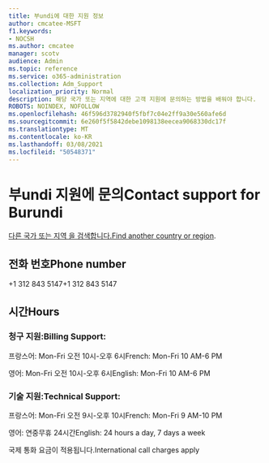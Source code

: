 ```yaml
---
title: 부undi에 대한 지원 정보
author: cmcatee-MSFT
f1.keywords:
- NOCSH
ms.author: cmcatee
manager: scotv
audience: Admin
ms.topic: reference
ms.service: o365-administration
ms.collection: Adm_Support
localization_priority: Normal
description: 해당 국가 또는 지역에 대한 고객 지원에 문의하는 방법을 배워야 합니다.
ROBOTS: NOINDEX, NOFOLLOW
ms.openlocfilehash: 46f596d3782940f5fbf7c04e2ff9a30e560afe6d
ms.sourcegitcommit: 6e260f5f5842debe1098138eecea9068330dc17f
ms.translationtype: MT
ms.contentlocale: ko-KR
ms.lasthandoff: 03/08/2021
ms.locfileid: "50548371"
---
```

# <a name="contact-support-for-burundi"></a><span data-ttu-id="cb047-103">부undi 지원에 문의</span><span class="sxs-lookup"><span data-stu-id="cb047-103">Contact support for Burundi</span></span>

<span data-ttu-id="cb047-104">[다른 국가 또는 지역 을 검색합니다.](../contact-support-for-business-products.md)</span><span class="sxs-lookup"><span data-stu-id="cb047-104">[Find another country or region](../contact-support-for-business-products.md).</span></span>

## <a name="phone-number"></a><span data-ttu-id="cb047-105">전화 번호</span><span class="sxs-lookup"><span data-stu-id="cb047-105">Phone number</span></span>
<span data-ttu-id="cb047-106">+1 312 843 5147</span><span class="sxs-lookup"><span data-stu-id="cb047-106">+1 312 843 5147</span></span>

## <a name="hours"></a><span data-ttu-id="cb047-107">시간</span><span class="sxs-lookup"><span data-stu-id="cb047-107">Hours</span></span>
### <a name="billing-support"></a><span data-ttu-id="cb047-108">청구 지원:</span><span class="sxs-lookup"><span data-stu-id="cb047-108">Billing Support:</span></span>

<span data-ttu-id="cb047-109">프랑스어: Mon-Fri 오전 10시-오후 6시</span><span class="sxs-lookup"><span data-stu-id="cb047-109">French: Mon-Fri 10 AM-6 PM</span></span>

<span data-ttu-id="cb047-110">영어: Mon-Fri 오전 10시-오후 6시</span><span class="sxs-lookup"><span data-stu-id="cb047-110">English: Mon-Fri 10 AM-6 PM</span></span>

### <a name="technical-support"></a><span data-ttu-id="cb047-111">기술 지원:</span><span class="sxs-lookup"><span data-stu-id="cb047-111">Technical Support:</span></span>

<span data-ttu-id="cb047-112">프랑스어: Mon-Fri 오전 9시-오후 10시</span><span class="sxs-lookup"><span data-stu-id="cb047-112">French: Mon-Fri 9 AM-10 PM</span></span>

<span data-ttu-id="cb047-113">영어: 연중무휴 24시간</span><span class="sxs-lookup"><span data-stu-id="cb047-113">English: 24 hours a day, 7 days a week</span></span>

<span data-ttu-id="cb047-114">국제 통화 요금이 적용됩니다.</span><span class="sxs-lookup"><span data-stu-id="cb047-114">International call charges apply</span></span>
